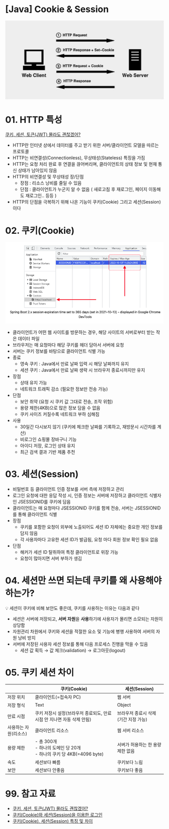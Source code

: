 # [Java] Cookie & Session

![cookie_session.png](./img/cookie_session.png)

# 01. HTTP 특성

[쿠키, 세션, 토큰(JWT) 몰라도 괜찮겠어?](https://velog.io/@whitebear/쿠키-세션-토큰JWT-확실히-알고-가기)

- HTTP란 인터넷 상에서 데이터를 주고 받기 위한 서버/클라이언트 모델을 따르는 프로토콜
- HTTP는 비연결성(Connectionless), 무상태성(Stateless) 특징을 가짐
- HTTP는 요청 처리 완료 후 연결을 끊어버리며, 클라이언트의 상태 정보 및 현재 통신 상태가 남아있지 않음
- HTTP의 비연결성 및 무상태성 장/단점
    - 장점 : 리소스 낭비를 줄일 수 있음
    - 단점 : 클라이언트가 누군지 알 수 없음 ( 새로고침 후 재로그인, 페이지 이동해도 재로그인.. 등등 )
- HTTP의 단점을 극복하기 위해 나온 기능이 쿠키(Cookie) 그리고 세션(Session) 이다

# 02. 쿠키(Cookie)

![chrome_dev](./img/chrome_dev.png)

- 클라이언트가 어떤 웹 사이트를 방문하는 경우, 해당 사이트의 서버로부터 받는 작은 데이터 파일
- 브라우저는 매 요청마다 해당 쿠키를 헤더 담아서 서버에 요청
- 서버는 쿠키 정보를 바탕으로 클라이언트 식별 가능
- 종료
    - 영속 쿠키 : Java에서 만료 날짜 입력 시 해당 날짜까지 유지
    - 세션 쿠키 : Java에서 만료 날짜 생략 시 브라우저 종료시까지만 유지
- 장점
    - 상태 유지 가능
    - 네트워크 트래픽 감소 (필요한 정보만 전송 가능)
- 단점
    - 보안 취약 (요청 시 쿠키 값 그대로 전송, 조작 위험)
    - 용량 제한(4KB)으로 많은 정보 담을 수 없음
    - 쿠키 사이즈 커질수록 네트워크 부하 심해짐
- 사용
    - 30일간 다시보지 않기 (쿠키에 체크한 날짜를 기록하고, 재방문시 시간차를 계산)
    - 비로그인 쇼핑몰 장바구니 기능
    - 아이디 저장, 로그인 상태 유지
    - 최근 검색 결과 기반 제품 추천

# 03. 세션(Session)

[](https://github.com/ym1085/intranet-source/blob/main/main/java/com/gamedex/intranet/user/controller/UserController.java#L97)

- 비밀번호 등 클라이언트 인증 정보를 서버 측에 저장하고 관리
- 로그인 요청에 대한 응답 작성 시, 인증 정보는 서버에 저장하고 클라이언트 식별자인 JSESSIONID를 쿠키에 담음
- 클라이언트는 매 요청마다 JSESSIONID 쿠키를 함께 전송, 서버는 JSESSIONID를 통해 클라이언트 식별
- 장점
    - 쿠키를 포함한 요청이 외부에 노출되어도 세션 ID 자체에는 중요한 개인 정보를 담지 않음
    - 각 사용자마다 고유한 세션 ID가 발급됨, 요청 마다 회원 정보 확인 필요 없음
- 단점
    - 해커가 세션 ID 탈취하여 특정 클라이언트로 위장 가능
    - 요청이 많아지면 서버 부하가 생김

# 04. 세션만 쓰면 되는데 쿠키를 왜 사용해야 하는가?

<aside>
💡 세션이 쿠키에 비해 보안도 좋은데, 쿠키를 사용하는 이유는 다음과 같다

</aside>

- 세션은 서버에 저장되고, **서버 자원**을 **사용**하기에 사용자가 몰리면 소모되는 자원이 상당함
- 자원관리 차원에서 쿠키와 세션을 적절한 요소 및 기능에 병행 사용하여 서버의 자원 낭비 방지
- 서버에 저장된 사용자 세션 정보를 통해 다음 프로세스 진행을 막을 수 있음
    - 세션 값 획득 → 값 체크(validation) → 로그아웃(logout)

# 05. 쿠키 세션 차이

|  | 쿠키(Cookie) | 세션(Session) |
| --- | --- | --- |
| 저장 위치 | 클라이언트(=접속자 PC) | 웹 서버 |
| 저장 형식 | Text | Object |
| 만료 시점 | 쿠키 저장시 설정(브라우저 종료되도, 만료시점 안 지나면 자동 삭제 안됨) | 브라우저 종료시 삭제(기간 지정 가능) |
| 사용하는 자원(리소스) | 클라이언트 리소스 | 웹 서버 리소스 |
| 용량 제한 | - 총 300개 <br> - 하나의 도메인 당 20개 <br> - 하나의 쿠키 당 4KB(=4096 byte) | 서버가 허용하는 한 용량 제한 없음 |
| 속도 | 세션보다 빠름 | 쿠키보다 느림 |
| 보안 | 세션보다 안좋음 | 쿠키보다 좋음 |

# 99. 참고 자료

- [쿠키, 세션, 토큰(JWT) 몰라도 괜찮겠어?](https://velog.io/@whitebear/쿠키-세션-토큰JWT-확실히-알고-가기)
- [쿠키(Cookie)와 세션(Session)을 이용한 로그인](https://itstory1592.tistory.com/62)
- [쿠키(Cookie), 세션(Session) 특징 및 차이](https://hahahoho5915.tistory.com/32)